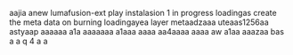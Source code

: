 aajia anew lumafusion-ext
play
instalasion 1
in progress
loadingas
create the meta
data on burning
loadingayea
layer
metaadzaaa
uteaas1256aa
astyaap
aaaaaa
a1a
aaaaaaa
a1aaa
aaaa
aa4aaaa
aaaa
aw
a1aa
aaazaa
bas
a
a
q
4
a
a
